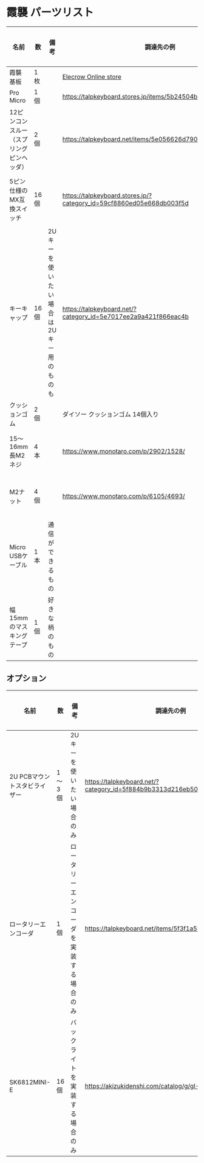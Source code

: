 # 霞襲 パーツリスト

| 名前                                                      | 数                         | 備考                                                         | 調達先の例                                                   | 参考価格       |
| --------------------------------------------------------- | -------------------------- | ------------------------------------------------------------ | ------------------------------------------------------------ | -------------- |
| 霞襲 基板                                                 | 1枚                  |                     | [Elecrow Online store](https://www.elecrow.com/)             |     |
| Pro Micro                                                 | 1個                        |                                                              | https://talpkeyboard.stores.jp/items/5b24504ba6e6ee7ec60063e3 | 550円          |
| 12ピンコンスルー（スプリングピンヘッダ） | 2個 | | https://talpkeyboard.net/items/5e056626d790db16e2889233 | 1個220円 |
| 5ピン仕様のMX互換スイッチ  | 16個 |                                                              | https://talpkeyboard.stores.jp/?category_id=59cf8860ed05e668db003f5d | 10個で450円～  |
| キーキャップ                    | 16個 | 2Uキーを使いたい場合は2Uキー用のものも | https://talpkeyboard.net/?category_id=5e7017ee2a9a421f866eac4b | 2個で110円など |
| クッションゴム                                            | 2個                       |                                                              | ダイソー クッションゴム 14個入り    | 110円          |
| 15～16mm長M2ネジ | 4本 | | https://www.monotaro.com/p/2902/1528/ | 34個で329円 |
| M2ナット | 4個 | | https://www.monotaro.com/p/6105/4693/ | 50個で516円 |
| Micro USBケーブル                                         | 1本                        | 通信ができるもの                                             |                                                      |           |
| 幅15mmのマスキングテープ | 1個 | 好きな柄のもの |  |  |

## オプション

| 名前                                                      | 数                         | 備考                                                         | 調達先の例                                                   | 参考価格       |
| --------------------------------------------------------- | -------------------------- | ------------------------------------------------------------ | ------------------------------------------------------------ | -------------- |
| 2U PCBマウントスタビライザー | 1～3個 | 2Uキーを使いたい場合のみ | https://talpkeyboard.net/?category_id=5f884b9b3313d216eb50558a | 1個600円など |
| ロータリーエンコーダ | 1個 | ロータリーエンコーダを実装する場合のみ | https://talpkeyboard.net/items/5f3f1a597df28129f2fd4b0f | 200円 |
| SK6812MINI-E | 16個 | バックライトを実装する場合のみ | https://akizukidenshi.com/catalog/g/gI-15478/                | 5個で110円 |
